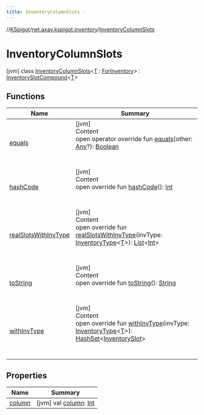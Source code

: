 ```yaml
---
title: InventoryColumnSlots -
---
```

//[KSpigot](../../index.md)/[net.axay.kspigot.inventory](../index.md)/[InventoryColumnSlots](index.md)



# InventoryColumnSlots  
 [jvm] class [InventoryColumnSlots](index.md)<[T](index.md) : [ForInventory](../-for-inventory/index.md)> : [InventorySlotCompound](../-inventory-slot-compound/index.md)<[T](index.md)>    


## Functions  
  
|  Name|  Summary| 
|---|---|
| [equals](../../net.axay.kspigot.utils/-registerable-command/index.md#kotlin/Any/equals/#kotlin.Any?/PointingToDeclaration/)| [jvm]  <br>Content  <br>open operator override fun [equals](../../net.axay.kspigot.utils/-registerable-command/index.md#kotlin/Any/equals/#kotlin.Any?/PointingToDeclaration/)(other: [Any](https://kotlinlang.org/api/latest/jvm/stdlib/kotlin/-any/index.html)?): [Boolean](https://kotlinlang.org/api/latest/jvm/stdlib/kotlin/-boolean/index.html)  <br><br><br>
| [hashCode](../../net.axay.kspigot.utils/-registerable-command/index.md#kotlin/Any/hashCode/#/PointingToDeclaration/)| [jvm]  <br>Content  <br>open override fun [hashCode](../../net.axay.kspigot.utils/-registerable-command/index.md#kotlin/Any/hashCode/#/PointingToDeclaration/)(): [Int](https://kotlinlang.org/api/latest/jvm/stdlib/kotlin/-int/index.html)  <br><br><br>
| [realSlotsWithInvType](../-inventory-slot-compound/real-slots-with-inv-type.md)| [jvm]  <br>Content  <br>open override fun [realSlotsWithInvType](../-inventory-slot-compound/real-slots-with-inv-type.md)(invType: [InventoryType](../-inventory-type/index.md)<[T](index.md)>): [List](https://kotlinlang.org/api/latest/jvm/stdlib/kotlin.collections/-list/index.html)<[Int](https://kotlinlang.org/api/latest/jvm/stdlib/kotlin/-int/index.html)>  <br><br><br>
| [toString](../../net.axay.kspigot.utils/-registerable-command/index.md#kotlin/Any/toString/#/PointingToDeclaration/)| [jvm]  <br>Content  <br>open override fun [toString](../../net.axay.kspigot.utils/-registerable-command/index.md#kotlin/Any/toString/#/PointingToDeclaration/)(): [String](https://kotlinlang.org/api/latest/jvm/stdlib/kotlin/-string/index.html)  <br><br><br>
| [withInvType](with-inv-type.md)| [jvm]  <br>Content  <br>open override fun [withInvType](with-inv-type.md)(invType: [InventoryType](../-inventory-type/index.md)<[T](index.md)>): [HashSet](https://docs.oracle.com/javase/8/docs/api/java/util/HashSet.html)<[InventorySlot](../-inventory-slot/index.md)>  <br><br><br>


## Properties  
  
|  Name|  Summary| 
|---|---|
| [column](index.md#net.axay.kspigot.inventory/InventoryColumnSlots/column/#/PointingToDeclaration/)|  [jvm] val [column](index.md#net.axay.kspigot.inventory/InventoryColumnSlots/column/#/PointingToDeclaration/): [Int](https://kotlinlang.org/api/latest/jvm/stdlib/kotlin/-int/index.html)   <br>

